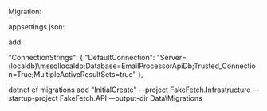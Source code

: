 Migration:

appsettings.json:

add:

"ConnectionStrings": {
"DefaultConnection": "Server=(localdb)\\mssqllocaldb;Database=EmailProcessorApiDb;Trusted_Connection=True;MultipleActiveResultSets=true"
},

dotnet ef migrations add "InitialCreate" --project FakeFetch.Infrastructure --startup-project FakeFetch.API --output-dir Data\Migrations
